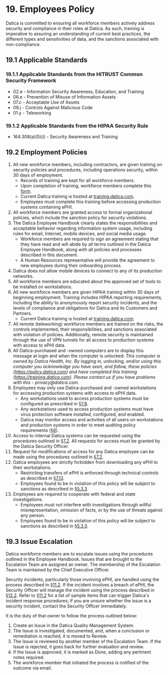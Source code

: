 # 19. Employees Policy

Datica is committed to ensuring all workforce members actively address security
and compliance in their roles at Datica. As such, training is imperative to
assuring an understanding of current best practices, the different types and
sensitivities of data, and the sanctions associated with non-compliance.

## 19.1 Applicable Standards

### 19.1.1 Applicable Standards from the HITRUST Common Security Framework

- 02.e - Information Security Awareness, Education, and Training
- 06.e - Prevention of Misuse of Information Assets
- 07.c - Acceptable Use of Assets
- 09.j - Controls Against Malicious Code
- 01.y - Teleworking

### 19.1.2 Applicable Standards from the HIPAA Security Rule

- 164.308(a)(5)(i) - Security Awareness and Training

## 19.2 Employment Policies

1. All new workforce members, including contractors, are given training on
   security policies and procedures, including operations security, within 30
   days of employment.
   - Records of training are kept for all workforce members.
   - Upon completion of training, workforce members complete this
     [form](https://docs.google.com/a/catalyze.io/forms/d/1bmEK3TidACj6ForBqGMaINPjIckv9ht28rtkGEQsBGs/viewform?usp=send_form).
   - Current Datica training is hosted at
     [training.datica.com](https://training.datica.com/).
   - Employees must complete this training before accessing production systems
     containing ePHI.
2. All workforce members are granted access to formal organizational policies,
   which include the sanction policy for security violations.
3. The Datica Employee Handbook clearly states the responsibilities and
   acceptable behavior regarding information system usage, including rules for
   email, Internet, mobile devices, and social media usage.
   - Workforce members are required to sign an agreement stating that they have
     read and will abide by all terms outlined in the Datica Employee Handbook,
     along with all policies and processes described in this document.
   - A Human Resources representative will provide the agreement to new
     employees during their onboarding process.
4. Datica does not allow mobile devices to connect to any of its production
   networks.
5. All workforce members are educated about the approved set of tools to be
   installed on workstations.
6. All new workforce members are given HIPAA training within 30 days of
   beginning employment. Training includes HIPAA reporting requirements,
   including the ability to anonymously report security incidents, and the
   levels of compliance and obligations for Datica and its Customers and
   Partners.
   - Current Datica training is hosted at
     [training.datica.com](https://training.datica.com/).
7. All remote (teleworking) workforce members are trained on the risks, the
   controls implemented, their responsibilities, and sanctions associated with
   violation of policies. Additionally, remote security is maintained through
   the use of VPN tunnels for all access to production systems with access to
   ePHI data.
8. All Datica-purchased and -owned computers are to display this message at
   login and when the computer is unlocked: _This computer is owned by Datica
   Health, Inc. By logging in, unlocking, and/or using this computer you
   acknowledge you have seen, and follow, these policies
   (https://policy.datica.com) and have completed this training
   (https://training.datica.com). Please contact us if you have problems with
   this - privacy@datica.com_.
9. Employees may only use Datica-purchased and -owned workstations for accessing
   production systems with access to ePHI data.
   - Any workstations used to access production systems must be configured as
     prescribed in [§7.8](#7.8-employee-workstation-use).
   - Any workstations used to access production systems must have virus
     protection software installed, configured, and enabled.
   - Datica may monitor access and activities of all users on workstations and
     production systems in order to meet auditing policy requirements
     ([§8](#8.-auditing-policy)).
10. Access to internal Datica systems can be requested using the procedures
    outlined in [§7.2](#7.2-access-establishment-and-modification). All requests
    for access must be granted by the Datica Security Officer.
11. Request for modifications of access for any Datica employee can be made
    using the procedures outlined in
    [§7.2](#7.2-access-establishment-and-modification).
12. Datica employees are strictly forbidden from downloading any ePHI to their
    workstations.
    - Restricting transfers of ePHI is enforced through technical controls as
      described in [§7.13](#7.13-access-to-ephi).
    - Employees found to be in violation of this policy will be subject to
      sanctions as described in [§5.3.3](#5.3-security-officer).
13. Employees are required to cooperate with federal and state investigations.
    - Employees must not interfere with investigations through willful
      misrepresentation, omission of facts, or by the use of threats against any
      person.
    - Employees found to be in violation of this policy will be subject to
      sanctions as described in [§5.3.3](#5.3-security-officer).

## 19.3 Issue Escalation

Datica workforce members are to escalate issues using the procedures outlined in
the Employee Handbook. Issues that are brought to the Escalation Team are
assigned an owner. The membership of the Escalation Team is maintained by the
Chief Executive Officer.

Security incidents, particularly those involving ePHI, are handled using the
process described in [§11.2](#11.2-incident-management-policies). If the
incident involves a breach of ePHI, the Security Officer will manage the
incident using the process described in [§12.2](#12.2-datica-breach-policy).
Refer to [§11.2](#11.2-incident-management-policies) for a list of sample items
that can trigger Datica's incident response procedures; if you are unsure
whether the issue is a security incident, contact the Security Officer
immediately.

It is the duty of that owner to follow the process outlined below:

1. Create an Issue in the Datica Quality Management System.
2. The Issue is investigated, documented, and, when a conclusion or remediation
   is reached, it is moved to Review.
3. The Issue is reviewed by another member of the Escalation Team. If the Issue
   is rejected, it goes back for further evaluation and review.
4. If the Issue is approved, it is marked as Done, adding any pertinent notes
   required.
5. The workforce member that initiated the process is notified of the outcome
   via email.
